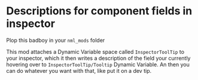 # Descriptions for component fields in inspector
Plop this badboy in your ``nml_mods`` folder

This mod attaches a Dynamic Variable space called ``InspectorToolTip`` to your inspector,
which it then writes a description of the field your currently hovering over to ``InspectorToolTip/Tooltip`` Dynamic Variable.
An then you can do whatever you want with that, like put it on a dev tip.